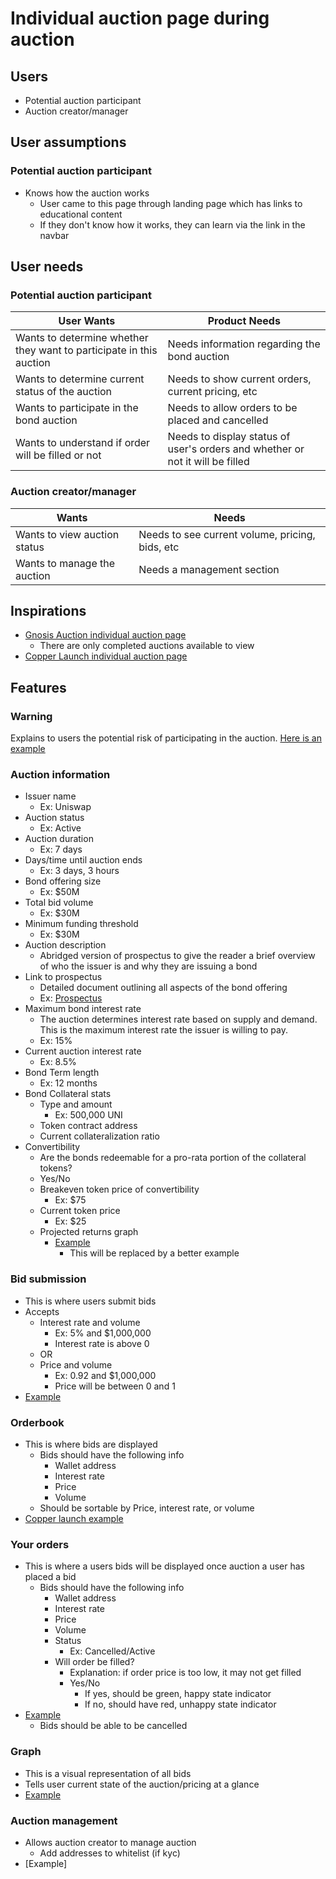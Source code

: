 # Individual auction page during auction

## Users

- Potential auction participant
- Auction creator/manager

## User assumptions

### Potential auction participant

- Knows how the auction works
  - User came to this page through landing page which has links to educational content
  - If they don't know how it works, they can learn via the link in the navbar

## User needs

### Potential auction participant

| User Wants                                                          | Product Needs                                                                 |
| ------------------------------------------------------------------- | ----------------------------------------------------------------------------- |
| Wants to determine whether they want to participate in this auction | Needs information regarding the bond auction                                  |
| Wants to determine current status of the auction                    | Needs to show current orders, current pricing, etc                            |
| Wants to participate in the bond auction                            | Needs to allow orders to be placed and cancelled                              |
| Wants to understand if order will be filled or not                  | Needs to display status of user's orders and whether or not it will be filled |

### Auction creator/manager

| Wants                        | Needs                                           |
| ---------------------------- | ----------------------------------------------- |
| Wants to view auction status | Needs to see current volume, pricing, bids, etc |
| Wants to manage the auction  | Needs a management section                      |

## Inspirations

- [Gnosis Auction individual auction page](https://gnosis-auction.eth.link/#/auction?auctionId=52&chainId=1#topAnchor)
  - There are only completed auctions available to view
- [Copper Launch individual auction page](https://copperlaunch.com/auctions/0xc065798f227b49c150bcdc6cdc43149a12c4d757)

## Features

### Warning

Explains to users the potential risk of participating in the auction. [Here is an example](../../assets/risk_warning.png)

### Auction information

- Issuer name
  - Ex: Uniswap
- Auction status
  - Ex: Active
- Auction duration
  - Ex: 7 days
- Days/time until auction ends
  - Ex: 3 days, 3 hours
- Bond offering size
  - Ex: \$50M
- Total bid volume
  - Ex: \$30M
- Minimum funding threshold
  - Ex: \$30M
- Auction description
  - Abridged version of prospectus to give the reader a brief overview of who the issuer is and why they are issuing a bond
- Link to prospectus
  - Detailed document outlining all aspects of the bond offering
  - Ex: [Prospectus](https://www.sec.gov/Archives/edgar/data/320193/000119312513184506/d527270d424b2.htm)
- Maximum bond interest rate
  - The auction determines interest rate based on supply and demand. This is the maximum interest rate the issuer is willing to pay.
  - Ex: 15%
- Current auction interest rate
  - Ex: 8.5%
- Bond Term length
  - Ex: 12 months
- Bond Collateral stats
  - Type and amount
    - Ex: 500,000 UNI
  - Token contract address
  - Current collateralization ratio
- Convertibility
  - Are the bonds redeemable for a pro-rata portion of the collateral tokens?
  - Yes/No
  - Breakeven token price of convertibility
    - Ex: \$75
  - Current token price
    - Ex: \$25
  - Projected returns graph
    - [Example](../../assets/conversion_graph.png)
      - This will be replaced by a better example

### Bid submission

- This is where users submit bids
- Accepts
  - Interest rate and volume
    - Ex: 5% and \$1,000,000
    - Interest rate is above 0
  - OR
  - Price and volume
    - Ex: 0.92 and \$1,000,000
    - Price will be between 0 and 1
- [Example](../../assets/bidding_during_auction.png)

### Orderbook

- This is where bids are displayed
  - Bids should have the following info
    - Wallet address
    - Interest rate
    - Price
    - Volume
  - Should be sortable by Price, interest rate, or volume
- [Copper launch example](../../assets/order_book_during_auction.png)

### Your orders

- This is where a users bids will be displayed once auction a user has placed a bid
  - Bids should have the following info
    - Wallet address
    - Interest rate
    - Price
    - Volume
    - Status
      - Ex: Cancelled/Active
    - Will order be filled?
      - Explanation: if order price is too low, it may not get filled
      - Yes/No
        - If yes, should be green, happy state indicator
        - If no, should have red, unhappy state indicator
- [Example](../../assets/your_orders.png)
  - Bids should be able to be cancelled

### Graph

- This is a visual representation of all bids
- Tells user current state of the auction/pricing at a glance
- [Example](../../assets/order_book_chart.png)

### Auction management

- Allows auction creator to manage auction
  - Add addresses to whitelist (if kyc)
- [Example]
